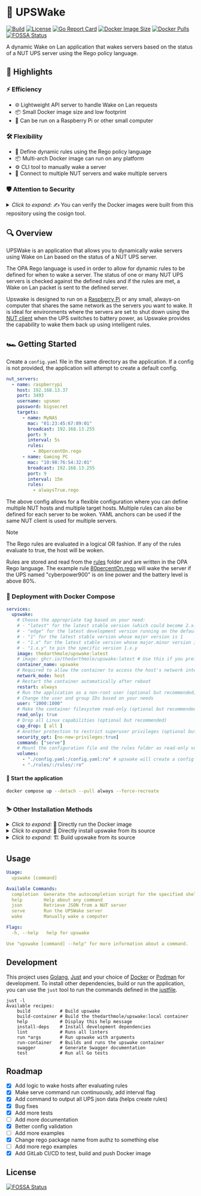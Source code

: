 # 🌟 UPSWake

[![Build](https://github.com/TheDarthMole/upswake/actions/workflows/build.yml/badge.svg)](https://github.com/TheDarthMole/upswake/actions/workflows/build.yml)
[![License](https://img.shields.io/badge/License-MIT-blue.svg)](LICENSE)
[![Go Report Card](https://goreportcard.com/badge/github.com/TheDarthMole/UPSWake)](https://goreportcard.com/report/github.com/TheDarthMole/UPSWake)
[![Docker Image Size](https://img.shields.io/docker/image-size/thedarthmole/upswake/latest)](https://hub.docker.com/r/thedarthmole/upswake)
[![Docker Pulls](https://img.shields.io/docker/pulls/thedarthmole/upswake)](https://hub.docker.com/r/thedarthmole/upswake)
[![FOSSA Status](https://app.fossa.com/api/projects/git%2Bgithub.com%2FTheDarthMole%2Fupswake.svg?type=shield)](https://app.fossa.com/projects/git%2Bgithub.com%2FTheDarthMole%2Fupswake?ref=badge_shield)

A dynamic Wake on Lan application that wakes servers based on the status of a NUT UPS server using the Rego policy language.

## 📜 Highlights

### ⚡ Efficiency

- 🌐 Lightweight API server to handle Wake on Lan requests
- 📦 Small Docker image size and low footprint
- 🥧 Can be run on a Raspberry Pi or other small computer

### 🛠️ Flexibility

- 📝 Define dynamic rules using the Rego policy language
- 📦 Multi-arch Docker image can run on any platform
- ⚙️ CLI tool to manually wake a server
- 📡 Connect to multiple NUT servers and wake multiple servers

### 🛡️ Attention to Security

<details><summary><em>Click to expand:</em> ✍️ You can verify the Docker images were built from this repository using the cosign tool.</summary>


```bash
cosign verify thedarthmole/upswake:latest \
    --certificate-identity-regexp https://github.com/TheDarthMole/upswake/ \
    --certificate-oidc-issuer https://token.actions.githubusercontent.com
```

```bash
cosign verify ghcr.io/thedarthmole/upswake:latest \
    --certificate-identity-regexp https://github.com/TheDarthMole/upswake/ \
    --certificate-oidc-issuer https://token.actions.githubusercontent.com
```

> [!NOTE]
> This only proves that the Docker image is from this repository, assuming that no one hacks into GitHub or the repository. It does not prove that the code itself is secure.

</details>

## 🔍 Overview

UPSWake is an application that allows you to dynamically wake servers using Wake on Lan based on the status of 
a NUT UPS server.

The OPA Rego language is used in order to allow for dynamic rules to be defined for when to wake a server. 
The status of one or many NUT UPS servers is checked against the defined rules and if the rules are met, 
a Wake on Lan packet is sent to the defined server.

Upswake is designed to run on a [Raspberry Pi](https://www.raspberrypi.org/) or any small, always-on computer that
shares the same network as the servers you want to wake. 
It is ideal for environments where the servers are set to shut down using the [NUT client](https://technotim.live/posts/NUT-server-guide/) 
when the UPS switches to battery power, as Upswake provides the capability to wake them back up using intelligent rules.

## 🏎️ Getting Started

Create a `config.yaml` file in the same directory as the application.
If a config is not provided, the application will attempt to create a default config.

```yaml
nut_servers:
  - name: raspberrypi
    host: 192.168.13.37
    port: 3493
    username: upsmon
    password: bigsecret
    targets:
      - name: MyNAS
        mac: "01:23:45:67:89:01"
        broadcast: 192.168.13.255
        port: 9
        interval: 5s
        rules:
          - 80percentOn.rego
      - name: Gaming PC
        mac: "10:98:76:54:32:01"
        broadcast: 192.168.13.255
        port: 9
        interval: 15m
        rules:
          - alwaysTrue.rego
```

The above config allows for a flexible configuration where you can define multiple NUT hosts and multiple target hosts. 
Multiple rules can also be defined for each server to be woken.
YAML anchors can be used if the same NUT client is used for multiple servers.

> [!NOTE] 
> The Rego rules are evaluated in a logical OR fashion. If any of the rules evaluate to true, the host will be woken.

Rules are stored and read from the [rules](rules) folder and are written in the OPA Rego language. 
The example rule [80percentOn.rego](./rules/80percentOn.rego) will wake the server if the UPS named "cyberpower900" is 
on line power and the battery level is above 80%.

### 🐋 Deployment with Docker Compose

```yaml
services:
  upswake:
    # Choose the appropriate tag based on your need:
    # - "latest" for the latest stable version (which could become 2.x.y in the future and break things)
    # - "edge" for the latest development version running on the default branch
    # - "1" for the latest stable version whose major version is 1
    # - "1.x" for the latest stable version whose major.minor version is 1.x
    # - "1.x.y" to pin the specific version 1.x.y
    image: thedarthmole/upswake:latest
    # image: ghcr.io/thedarthmole/upswake:latest # Use this if you prefer the GitHub Container Registry
    container_name: upswake
    # Required to allow the container to access the host's network interface to send Wake-on-LAN packets
    network_mode: host
    # Restart the container automatically after reboot
    restart: always
    # Run the application as a non-root user (optional but recommended)
    # Change the user and group IDs based on your needs
    user: "1000:1000"
    # Make the container filesystem read-only (optional but recommended)
    read_only: true
    # Drop all Linux capabilities (optional but recommended)
    cap_drop: [ all ]
    # Another protection to restrict superuser privileges (optional but recommended)
    security_opt: [no-new-privileges:true]
    command: ["serve"]
    # Mount the configuration file and the rules folder as read-only volumes
    volumes:
      - "./config.yaml:/config.yaml:ro" # upswake will create a config if one doesn't exist, you may want to remove the ':ro' in that case
      - "./rules/:/rules/:ro"
```

#### 🚀 Start the application

```bash
docker compose up --detach --pull always --force-recreate
````

### ⛷️ Other Installation Methods

<details><summary><em>Click to expand:</em> 🐋 Directly run the Docker image</summary>

```bash
docker run \
  --network host \
  -v ${PWD}/config.yaml:/config.yaml:ro \
  -v ${PWD}/rules:/rules/:ro \
  --name upswake \
  thedarthmole/upswake:latest
```

> Note: The `--network host` flag is required to allow the container to access the host's network interface to send Wake-on-LAN packets.

</details>

<details><summary><em>Click to expand:</em> 🧬 Directly install upswake from its source</summary>

You need the [Go tool](https://golang.org/doc/install) to run upswake from its source.

```bash
go install github.com/TheDarthMole/UPSWake/cmd/upswake@latest
```

</details>

<details><summary><em>Click to expand:</em> 🏗️ Build upswake from its source</summary>

You need the [Go tool](https://golang.org/doc/install) to build upswake from its source.

```bash
git clone git@github.com:TheDarthMole/upswake.git
cd upswake
go build -o upswake ./cmd/upswake
```

</details>

## Usage

```yaml
Usage:
  upswake [command]

Available Commands:
  completion  Generate the autocompletion script for the specified shell
  help        Help about any command
  json        Retrieve JSON from a NUT server
  serve       Run the UPSWake server
  wake        Manually wake a computer

Flags:
  -h, --help   help for upswake

Use "upswake [command] --help" for more information about a command.
```
## Development

This project uses [Golang](https://go.dev/), [Just](https://github.com/casey/just) and your choice of [Docker](https://www.docker.com/) or [Podman](https://podman.io/) for development.
To install other dependencies, build or run the application, you can use the `just` tool to run the commands defined in 
the [justfile](justfile).

```
just -l
Available recipes:
    build           # Build upswake
    build-container # Build the thedarthmole/upswake:local container
    help            # Display this help message
    install-deps    # Install development dependencies
    lint            # Runs all linters
    run *args       # Run upswake with arguments
    run-container   # Builds and runs the upswake container
    swagger         # Generate Swagger documentation
    test            # Run all Go tests
```


## Roadmap

- [x] Add logic to wake hosts after evaluating rules
- [x] Make serve command run continuously, add interval flag
- [x] Add command to output all UPS json data (helps create rules)
- [x] Bug fixes
- [x] Add more tests
- [ ] Add more documentation
- [x] Better config validation
- [ ] Add more examples
- [x] Change rego package name from authz to something else
- [ ] Add more rego examples
- [x] Add GitLab CI/CD to test, build and push Docker image

## License
[![FOSSA Status](https://app.fossa.com/api/projects/git%2Bgithub.com%2FTheDarthMole%2Fupswake.svg?type=large)](https://app.fossa.com/projects/git%2Bgithub.com%2FTheDarthMole%2Fupswake?ref=badge_large)
